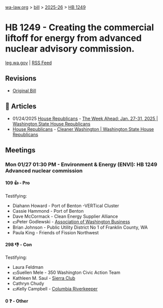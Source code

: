 [wa-law.org](/) > [bill](/bill/) > [2025-26](/bill/2025-26/) > [HB 1249](/bill/2025-26/hb/1249/)

# HB 1249 - Creating the commercial liftoff for energy from advanced nuclear advisory commission.
[leg.wa.gov](https://app.leg.wa.gov/billsummary?BillNumber=1249&Year=2025&Initiative=false) | [RSS Feed](./rss.xml)

## Revisions
* [Original Bill](1/)

## 📰 Articles
* 01/24/2025 [House Republicans](/org/house_republicans/) - [The Week Ahead: Jan. 27-31, 2025 | Washington State House Republicans](https://houserepublicans.wa.gov/week/the-week-ahead-jan-27-31-2025/#:~:text=HB%201249)
* [House Republicans](/org/house_republicans/) - [Cleaner Washington | Washington State House Republicans](https://houserepublicans.wa.gov/our-priorities/cleaner-washington/#:~:text=House%20Bill%201249)

## Meetings
### Mon 01/27 01:30 PM - Environment & Energy (ENVI): HB 1249 Advanced nuclear commission
#### 109 👍 - Pro
Testifying:
* Diahann Howard - Port of Benton -VERTical Cluster
* Cassie Hammond - Port of Benton
* Dave McCormack - Clean Energy Supplier Alliance
* 💵Peter Godlewski - [Association of Washington Business](/org/association_of_washington_business/)
* Brian Johnson - Public Utility District No 1 of Franklin County, WA
* Paula King - Friends of Fission Northwest

#### 298 👎 - Con
Testifying:
* Laura Feldman
* 💵Suellen Mele - 350 Washington Civic Action Team
* Kathleen M. Saul - [Sierra Club](/org/sierra_club/)
* Cathryn Chudy
* 💵Kelly Campbell - [Columbia Riverkeeper](/org/columbia_riverkeeper/)

#### 0 ❓ - Other
